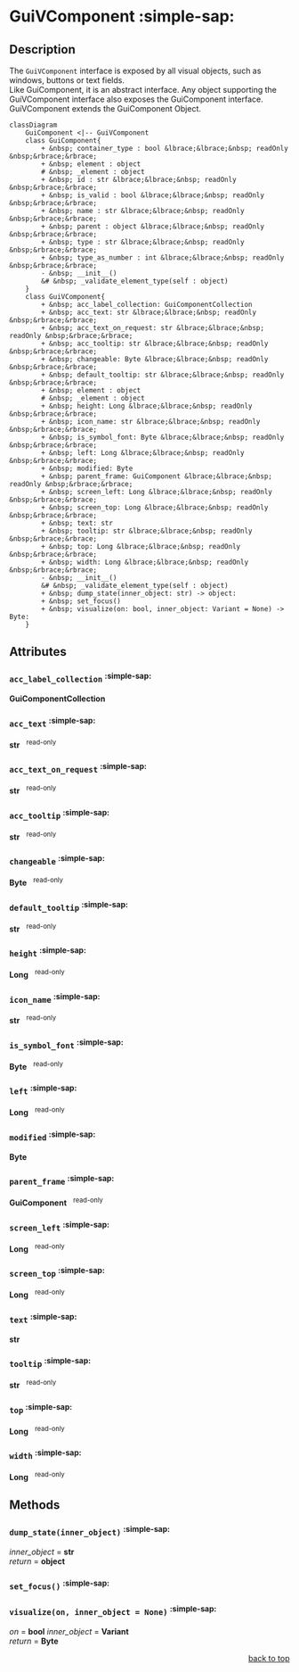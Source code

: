 <!-- Used for back to top link -->
<div id="top"></div>

# GuiVComponent :simple-sap:

## Description

The `GuiVComponent` interface is exposed by all visual objects, such as windows, buttons or text fields.  
Like GuiComponent, it is an abstract interface. Any object supporting the GuiVComponent interface also exposes the GuiComponent interface.
GuiVComponent extends the GuiComponent Object.

``` mermaid
classDiagram
    GuiComponent <|-- GuiVComponent
    class GuiComponent{
        + &nbsp; container_type : bool &lbrace;&lbrace;&nbsp; readOnly &nbsp;&rbrace;&rbrace;
        + &nbsp; element : object
        # &nbsp; _element : object
        + &nbsp; id : str &lbrace;&lbrace;&nbsp; readOnly &nbsp;&rbrace;&rbrace;
        + &nbsp; is_valid : bool &lbrace;&lbrace;&nbsp; readOnly &nbsp;&rbrace;&rbrace;
        + &nbsp; name : str &lbrace;&lbrace;&nbsp; readOnly &nbsp;&rbrace;&rbrace;
        + &nbsp; parent : object &lbrace;&lbrace;&nbsp; readOnly &nbsp;&rbrace;&rbrace;
        + &nbsp; type : str &lbrace;&lbrace;&nbsp; readOnly &nbsp;&rbrace;&rbrace;
        + &nbsp; type_as_number : int &lbrace;&lbrace;&nbsp; readOnly &nbsp;&rbrace;&rbrace;
        - &nbsp; __init__()
        &# &nbsp; _validate_element_type(self : object)
    }
    class GuiVComponent{
        + &nbsp; acc_label_collection: GuiComponentCollection
        + &nbsp; acc_text: str &lbrace;&lbrace;&nbsp; readOnly &nbsp;&rbrace;&rbrace;
        + &nbsp; acc_text_on_request: str &lbrace;&lbrace;&nbsp; readOnly &nbsp;&rbrace;&rbrace;
        + &nbsp; acc_tooltip: str &lbrace;&lbrace;&nbsp; readOnly &nbsp;&rbrace;&rbrace;
        + &nbsp; changeable: Byte &lbrace;&lbrace;&nbsp; readOnly &nbsp;&rbrace;&rbrace;
        + &nbsp; default_tooltip: str &lbrace;&lbrace;&nbsp; readOnly &nbsp;&rbrace;&rbrace;
        + &nbsp; element : object
        # &nbsp; _element : object
        + &nbsp; height: Long &lbrace;&lbrace;&nbsp; readOnly &nbsp;&rbrace;&rbrace;
        + &nbsp; icon_name: str &lbrace;&lbrace;&nbsp; readOnly &nbsp;&rbrace;&rbrace;
        + &nbsp; is_symbol_font: Byte &lbrace;&lbrace;&nbsp; readOnly &nbsp;&rbrace;&rbrace;
        + &nbsp; left: Long &lbrace;&lbrace;&nbsp; readOnly &nbsp;&rbrace;&rbrace;
        + &nbsp; modified: Byte
        + &nbsp; parent_frame: GuiComponent &lbrace;&lbrace;&nbsp; readOnly &nbsp;&rbrace;&rbrace;
        + &nbsp; screen_left: Long &lbrace;&lbrace;&nbsp; readOnly &nbsp;&rbrace;&rbrace;
        + &nbsp; screen_top: Long &lbrace;&lbrace;&nbsp; readOnly &nbsp;&rbrace;&rbrace;
        + &nbsp; text: str
        + &nbsp; tooltip: str &lbrace;&lbrace;&nbsp; readOnly &nbsp;&rbrace;&rbrace;
        + &nbsp; top: Long &lbrace;&lbrace;&nbsp; readOnly &nbsp;&rbrace;&rbrace;
        + &nbsp; width: Long &lbrace;&lbrace;&nbsp; readOnly &nbsp;&rbrace;&rbrace;
        - &nbsp; __init__()
        &# &nbsp; _validate_element_type(self : object)
        + &nbsp; dump_state(inner_object: str) -> object:
        + &nbsp; set_focus()
        + &nbsp; visualize(on: bool, inner_object: Variant = None) -> Byte:
    }
```

## Attributes

### ```acc_label_collection``` <sup>:simple-sap:</sup>

**GuiComponentCollection**

### ```acc_text``` <sup>:simple-sap:</sup>

**str** &nbsp; <sup>read-only</sup>

### ```acc_text_on_request``` <sup>:simple-sap:</sup>

**str** &nbsp; <sup>read-only</sup>

### ```acc_tooltip``` <sup>:simple-sap:</sup>

**str** &nbsp; <sup>read-only</sup>

### ```changeable``` <sup>:simple-sap:</sup>

**Byte** &nbsp; <sup>read-only</sup>

### ```default_tooltip``` <sup>:simple-sap:</sup>

**str** &nbsp; <sup>read-only</sup>

### ```height``` <sup>:simple-sap:</sup>

**Long** &nbsp; <sup>read-only</sup>

### ```icon_name``` <sup>:simple-sap:</sup>

**str** &nbsp; <sup>read-only</sup>

### ```is_symbol_font``` <sup>:simple-sap:</sup>

**Byte** &nbsp; <sup>read-only</sup>

### ```left``` <sup>:simple-sap:</sup>

**Long** &nbsp; <sup>read-only</sup>

### ```modified``` <sup>:simple-sap:</sup>

**Byte**

### ```parent_frame``` <sup>:simple-sap:</sup>

**GuiComponent** &nbsp; <sup>read-only</sup>

### ```screen_left``` <sup>:simple-sap:</sup>

**Long** &nbsp; <sup>read-only</sup>

### ```screen_top``` <sup>:simple-sap:</sup>

**Long** &nbsp; <sup>read-only</sup>

### ```text``` <sup>:simple-sap:</sup>

**str**

### ```tooltip``` <sup>:simple-sap:</sup>

**str** &nbsp; <sup>read-only</sup>

### ```top``` <sup>:simple-sap:</sup>

**Long** &nbsp; <sup>read-only</sup>

### ```width``` <sup>:simple-sap:</sup>

**Long** &nbsp; <sup>read-only</sup>

## Methods

### ```dump_state(inner_object)``` <sup>:simple-sap:</sup>

*inner_object* = **str**  
*return* = **object**

### ```set_focus()``` <sup>:simple-sap:</sup>

### ```visualize(on, inner_object = None)``` <sup>:simple-sap:</sup>

*on* = **bool** *inner_object* = **Variant**  
*return* = **Byte**


<!-- Link to top -->
<p align="right"><a href="#top">back to top</a></p>